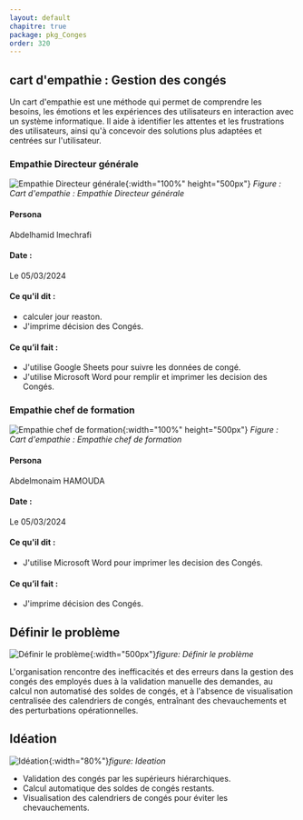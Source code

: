 ```yaml
---
layout: default
chapitre: true
package: pkg_Conges
order: 320
---
```


<!-- new slide -->

## cart d'empathie : Gestion des congés

<!-- note -->

Un cart d'empathie est une méthode qui permet de comprendre les besoins, les émotions et les expériences des utilisateurs en interaction avec un système informatique.
Il aide à identifier les attentes et les frustrations des utilisateurs, ainsi qu'à concevoir des solutions plus adaptées et centrées sur l'utilisateur.

<!-- new slide -->

### Empathie Directeur générale

![Empathie Directeur générale](/gestion-personnels/diagrammes/pkg_Conges/empathie-Directeur_pkg_GestionConge.svg){:width="100%" height="500px"}
_Figure : Cart d'empathie : Empathie Directeur générale_

<!-- note -->

#### Persona

Abdelhamid lmechrafi

#### Date :

Le 05/03/2024

#### Ce qu'il dit :

- calculer jour reaston.
- J'imprime décision des Congés.

#### Ce qu’il fait :

- J'utilise Google Sheets pour suivre les données de congé.
- J'utilise Microsoft Word pour remplir et imprimer les decision des Congés.

<!-- new slide -->

### Empathie chef de formation

![Empathie chef de formation](/gestion-personnels/diagrammes/pkg_Conges/empathie-chef_de_formation_pkg_GestionConge.svg){:width="100%" height="500px"}
_Figure : Cart d'empathie : Empathie chef de formation_

<!-- note -->

#### Persona

Abdelmonaim HAMOUDA

#### Date :

Le 05/03/2024

#### Ce qu'il dit :

- J'utilise Microsoft Word pour imprimer les decision des Congés.

#### Ce qu’il fait :

- J'imprime décision des Congés.

## Définir le problème

![Définir le problème](/gestion-personnels/pkg_Conges/besoin/images/problem.jpg){:width="500px"}_figure: Définir le problème_

L'organisation rencontre des inefficacités et des erreurs dans la gestion des congés des employés dues à la validation manuelle des demandes, au calcul non automatisé des soldes de congés, et à l'absence de visualisation centralisée des calendriers de congés, entraînant des chevauchements et des perturbations opérationnelles.

<!-- new slide -->

## Idéation

![Idéation](/gestion-personnels/pkg_GestionConges/analyse/images/ideation.jpg){:width="80%"}_figure: Ideation_

<!-- note -->

- Validation des congés par les supérieurs hiérarchiques.
- Calcul automatique des soldes de congés restants.
- Visualisation des calendriers de congés pour éviter les chevauchements.